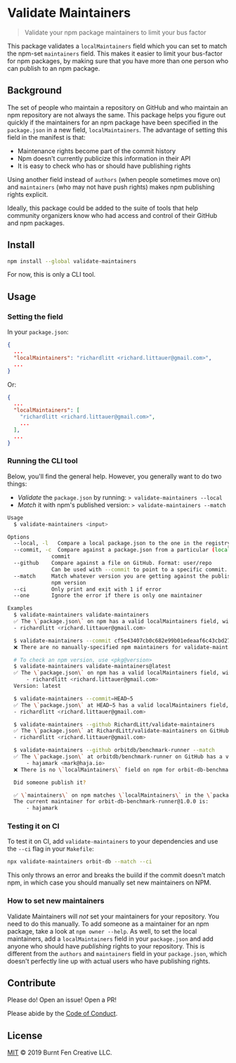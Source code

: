 # Validate Maintainers

> Validate your npm package maintainers to limit your bus factor

This package validates a `localMaintainers` field which you can set to match the npm-set `maintainers` field. This makes it easier to limit your bus-factor for npm packages, by making sure that you have more than one person who can publish to an npm package.

## Background

The set of people who maintain a repository on GitHub and who maintain an npm repository are not always the same. This package helps you figure out quickly if the maintainers for an npm package have been specified in the `package.json` in a new field, `localMaintainers`. The advantage of setting this field in the manifest is that:

  - Maintenance rights become part of the commit history
  - Npm doesn't currently publicize this information in their API
  - It is easy to check who has or should have publishing rights

Using another field instead of `authors` (when people sometimes move on) and `maintainers` (who may not have push rights) makes npm publishing rights explicit.

Ideally, this package could be added to the suite of tools that help community organizers know who had access and control of their GitHub and npm packages.


## Install

```sh
npm install --global validate-maintainers
```

For now, this is only a CLI tool.

## Usage

### Setting the field

In your `package.json`:

```json
{
  ...
  "localMaintainers": "richardlitt <richard.littauer@gmail.com>",
  ...
}
```

Or:

```json
{
  ...
  "localMaintainers": [
    "richardlitt <richard.littauer@gmail.com>",
    ...
  ],
  ...
}
```

### Running the CLI tool

Below, you'll find the general help. However, you generally want to do two things:

- *Validate* the `package.json` by running: `> validate-maintainers --local`
- *Match* it with npm's published version: `> validate-maintainers --match`

```sh
Usage
  $ validate-maintainers <input>

Options
  --local, -l   Compare a local package.json to the one in the registry
  --commit, -c  Compare against a package.json from a particular (local)
              commit
  --github    Compare against a file on GitHub. Format: user/repo
              Can be used with --commit to point to a specific commit.
  --match     Match whatever version you are getting against the published
              npm version
  --ci        Only print and exit with 1 if error
  --one       Ignore the error if there is only one maintainer

Examples
  $ validate-maintainers validate-maintainers
  ✅ The \`package.json\` on npm has a valid localMaintainers field, with these maintainers:
  - richardlitt <richard.littauer@gmail.com>

  $ validate-maintainers --commit cf5e43407cb0c682e99b01edeaaf6c43cbd27239
  ❌ There are no manually-specified npm maintainers for validate-maintainers@1.0.0.

  # To check an npm version, use <pkg@version>
  $ validate-maintainers validate-maintainers@latest
  ✅ The \`package.json\` on npm has a valid localMaintainers field, with these maintainers:
      - richardlitt <richard.littauer@gmail.com>
  Version: latest

  $ validate-maintainers --commit=HEAD~5
  ✅ The \`package.json\` at HEAD~5 has a valid localMaintainers field, with these maintainers:
  - richardlitt <richard.littauer@gmail.com>

  $ validate-maintainers --github RichardLitt/validate-maintainers
  ✅ The \`package.json\` at RichardLitt/validate-maintainers on GitHub has a valid localMaintainers field, with these maintainers:
  - richardlitt <richard.littauer@gmail.com>

  $ validate-maintainers --github orbitdb/benchmark-runner --match
  ✅ The \`package.json\` at orbitdb/benchmark-runner on GitHub has a valid localMaintainers field, with these maintainers:
      - hajamark <mark@haja.io>
  ❌ There is no \`localMaintainers\` field on npm for orbit-db-benchmark-runner@1.0.0.

  Did someone publish it?

  ✅ \`maintainers\` on npm matches \`localMaintainers\` in the \`package.json\` at orbitdb/benchmark-runner on GitHub exactly.
  The current maintainer for orbit-db-benchmark-runner@1.0.0 is:
      - hajamark
```

### Testing it on CI

To test it on CI, add `validate-maintainers` to your dependencies and use the `--ci` flag in your `Makefile`:

```sh
npx validate-maintainers orbit-db --match --ci
```

This only throws an error and breaks the buiild if the commit doesn't match npm, in which case you should manually set new maintainers on NPM.

### How to set new maintainers

Validate Maintainers will _not_ set your maintainers for your repository. You need to do this manually. To add someone as a maintainer for an npm package, take a look at `npm owner --help`. As well, to set the local maintainers, add a `localMaintainers` field in your `package.json` and add anyone who should have *publishing* rights to your repository. This is different from the `authors` and `maintainers` field in your `package.json`, which doesn't perfectly line up with actual users who have publishing rights.

## Contribute

Please do! Open an issue! Open a PR!

Please abide by the [Code of Conduct](CODE_OF_CONDUCT.md).

## License

[MIT](LICENSE) © 2019 Burnt Fen Creative LLC.